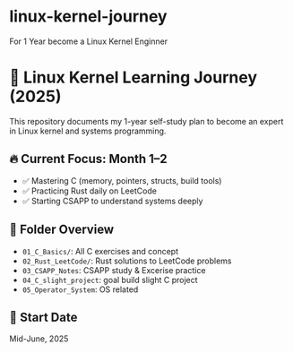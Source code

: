 # linux-kernel-journey
For 1 Year become a Linux Kernel Enginner

# 🧠 Linux Kernel Learning Journey (2025)

This repository documents my 1-year self-study plan to become an expert in Linux kernel and systems programming.

## 🔥 Current Focus: Month 1–2
- ✅ Mastering C (memory, pointers, structs, build tools)
- ✅ Practicing Rust daily on LeetCode
- ✅ Starting CSAPP to understand systems deeply

## 📁 Folder Overview
- `01_C_Basics/`: All C exercises and concept
- `02_Rust_LeetCode/`: Rust solutions to LeetCode problems
- `03_CSAPP_Notes`: CSAPP study & Excerise practice
- `04_C_slight_project`: goal build slight C project
- `05_Operator_System`: OS related

## 📆 Start Date
Mid-June, 2025

